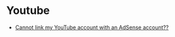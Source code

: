 # Youtube

+ [Cannot link my YouTube account with an AdSense account??](https://productforums.google.com/forum/#!topic/monetization-on-youtube/Ea9ygJtfU6o)